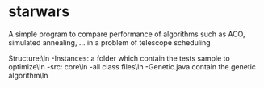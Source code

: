 # starwars
A simple program to compare performance of algorithms such as ACO, simulated annealing, ... in a problem of telescope scheduling

Structure:\ln
  -Instances: a folder which contain the tests sample to optimize\ln
  -src: core\ln
    -all class files\ln
    -Genetic.java contain the genetic algorithm\ln
